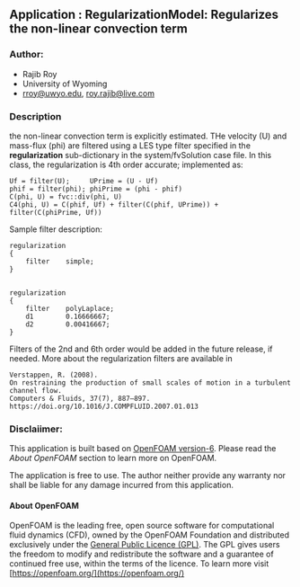 ## Application : RegularizationModel: Regularizes the non-linear convection term 

### Author:
- Rajib Roy
- University of Wyoming
- rroy@uwyo.edu, roy.rajib@live.com

### Description
the non-linear convection term is explicitly estimated. THe velocity (U) and mass-flux (phi) are filtered using a LES type filter specified in the __regularization__ sub-dictionary in the system/fvSolution case file. In this class, the regularization is 4th order accurate; implemented as:

    Uf = filter(U);     UPrime = (U - Uf)
    phif = filter(phi); phiPrime = (phi - phif)
    C(phi, U) = fvc::div(phi, U)
    C4(phi, U) = C(phif, Uf) + filter(C(phif, UPrime)) + filter(C(phiPrime, Uf))

Sample filter description:

    regularization
    {
        filter    simple;
    }


    regularization
    {
        filter    polyLaplace;
        d1        0.16666667;
        d2        0.00416667;
    }

Filters of the 2nd and 6th order would be added in the future release, if needed. More about the regularization filters are available in 

    Verstappen, R. (2008).
    On restraining the production of small scales of motion in a turbulent channel flow.
    Computers & Fluids, 37(7), 887–897. https://doi.org/10.1016/J.COMPFLUID.2007.01.013


### Disclaiimer:

This application is built based on [OpenFOAM version-6](https://openfoam.org/release/6/). Please read the _About OpenFOAM_ section to learn more on OpenFOAM.

The application is free to use. The author neither provide any warranty nor shall be liable for any damage incurred from this application.



#### About OpenFOAM

OpenFOAM is the leading free, open source software for computational fluid dynamics (CFD), owned by the OpenFOAM Foundation and distributed exclusively under the [General Public Licence (GPL)](http://www.gnu.org/copyleft/gpl.html). The GPL gives users the freedom to modify and redistribute the software and a guarantee of continued free use, within the terms of the licence. To learn more visit [https://openfoam.org/](https://openfoam.org/)
